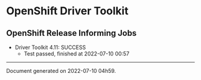 
OpenShift Driver Toolkit
========================

OpenShift Release Informing Jobs
--------------------------------



* Driver Toolkit 4.11: SUCCESS
  - Test passed, finished at 2022-07-10 00:57






---
Document generated on 2022-07-10 04h59.
